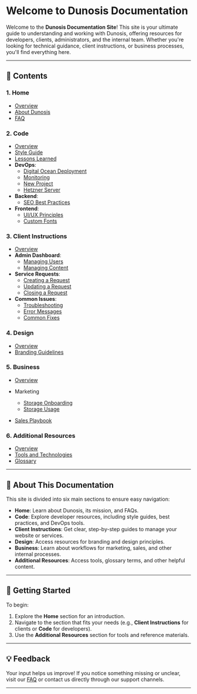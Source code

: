# Welcome to Dunosis Documentation

Welcome to the **Dunosis Documentation Site**! This site is your ultimate guide to understanding and working with Dunosis, offering resources for developers, clients, administrators, and the internal team. Whether you're looking for technical guidance, client instructions, or business processes, you'll find everything here.

---

## 📖 Contents

### 1. Home
- [Overview](index.md)
- [About Dunosis](home/about.md)
- [FAQ](home/faq.md)

### 2. Code
- [Overview](code/code-overview.md)
- [Style Guide](code/style-guide.md)
- [Lessons Learned](code/lessons-learned.md)
- **DevOps**:
  - [Digital Ocean Deployment](code/devops/deployment.md)
  - [Monitoring](code/devops/monitoring.md)
  - [New Project](code/devops/new-project-repo.md)
  - [Hetzner Server](devops/monitoring.md)
- **Backend**:
  - [SEO Best Practices](code/backend/seo.md)
- **Frontend**:
  - [UI/UX Principles](code/frontend/ui-ux.md)
  - [Custom Fonts](code/frontend/custom-fonts.md)

### 3. Client Instructions
- [Overview](client-instructions/client-instructions-overview.md)
- **Admin Dashboard**:
  - [Managing Users](client-instructions/admin-dashboard/managing-users.md)
  - [Managing Content](client-instructions/admin-dashboard/managing-content.md)
- **Service Requests**:
  - [Creating a Request](client-instructions/service-requests/creating-requests.md)
  - [Updating a Request](client-instructions/service-requests/updating-requests.md)
  - [Closing a Request](client-instructions/service-requests/closing-requests.md)
- **Common Issues**:
  - [Troubleshooting](client-instructions/common-issues/troubleshooting.md)
  - [Error Messages](client-instructions/common-issues/error-messages.md)
  - [Common Fixes](client-instructions/common-issues/common-fixes.md)

### 4. Design
- [Overview](design/design-overview.md)
- [Branding Guidelines](design/branding-guidelines.md)

### 5. Business
- [Overview](business/business-overview.md)
- Marketing
    - [Storage Onboarding](business/marketing/cloud-storage-onboarding.md)
    - [Storage Usage](business/marketing/cloud-storage-usage.md)

- [Sales Playbook](business/sales.md)

### 6. Additional Resources
- [Overview](resources/resources-overview.md)
- [Tools and Technologies](resources/tools-and-technologies.md)
- [Glossary](resources/glossary.md)


---

## 🎯 About This Documentation

This site is divided into six main sections to ensure easy navigation:

- **Home**: Learn about Dunosis, its mission, and FAQs.
- **Code**: Explore developer resources, including style guides, best practices, and DevOps tools.
- **Client Instructions**: Get clear, step-by-step guides to manage your website or services.
- **Design**: Access resources for branding and design principles.
- **Business**: Learn about workflows for marketing, sales, and other internal processes.
- **Additional Resources**: Access tools, glossary terms, and other helpful content.

---

## 🚀 Getting Started

To begin:

1. Explore the **Home** section for an introduction.
2. Navigate to the section that fits your needs (e.g., **Client Instructions** for clients or **Code** for developers).
3. Use the **Additional Resources** section for tools and reference materials.

---

## 💡 Feedback

Your input helps us improve! If you notice something missing or unclear, visit our [FAQ](home/faq.md) or contact us directly through our support channels.

---